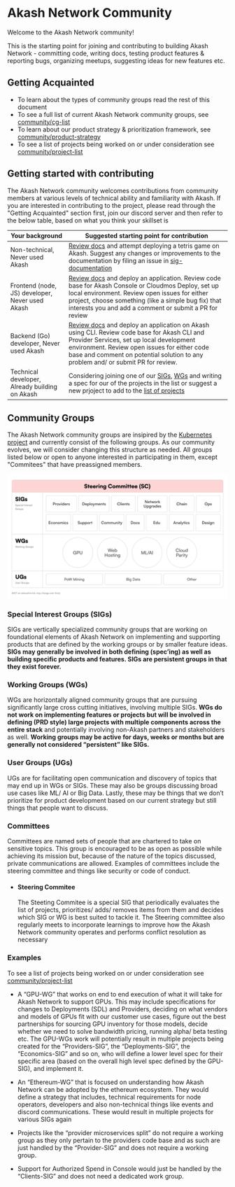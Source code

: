 # Akash Network Community

Welcome to the Akash Network community!

This is the starting point for joining and contributing to building Akash Network - committing code, writing docs, testing product features & reporting bugs, organizing meetups, suggesting ideas for new features etc.

## Getting Acquainted

- To learn about the types of community groups read the rest of this document
- To see a full list of current Akash Network community groups, see [community/cg-list](cg-list.md)
- To learn about our product strategy & prioritization framework, see [community/product-strategy](product-strategy.md)
- To see a list of projects being worked on or under consideration see [community/project-list](projects-list.md)

## Getting started with contributing

The Akash Network community welcomes contributions from community members at various levels of technical ability and familiarity with Akash. If you are interested in contributing to the project, please read through the "Getting Acquainted" section first, join our discord server and then refer to the below table, based on what you think your skillset is

| Your background | Suggested starting point for contribution |
| --- | --- |
| Non-technical, Never used Akash | [Review docs](https://docs.akash.network/) and attempt deploying a tetris game on Akash. Suggest any changes or improvements to the documentation by filing an issue in [sig-documentation](sig-documentation)|
| Frontend (node, JS) developer, Never used Akash | [Review docs](https://docs.akash.network/) and deploy an application. Review code base for Akash Console or Cloudmos Deploy, set up local environment. Review open issues for either project, choose something (like a simple bug fix) that interests you and add a comment or submit a PR for review |
| Backend (Go) developer, Never used Akash | [Review docs](https://docs.akash.network/) and deploy an application on Akash using CLI. Review code base for Akash CLI and Provider Services, set up local development environment. Review open issues for either code base and comment on potential solution to any problem and/ or submit PR for review. |
| Technical developer, Already building on Akash | Considering joining one of our [SIGs](cg-list.md), [WGs](cg-list.md) and writing a spec for our of the projects in the list or suggest a new prjoject to add to the [list of projects](projects-list.md) |

## Community Groups

The Akash Network community groups are insipired by the [Kubernetes project](https://github.com/kubernetes/community) and currently consist of the following groups. As our community evolves, we will consider changing this structure as needed. All groups listed below or open to anyone interested in participating in them, except "Commitees" that have preassigned members.

![Community Groups Block Diagram](akash-community-groups-block-diagram.png)

### Special Interest Groups (SIGs)

SIGs are vertically specialized community groups that are working on foundational elements of Akash Network on implementing and supporting products that are defined by the working groups or by smaller feature ideas. **SIGs may generally be involved in both defining (spec’ing) as well as building specific products and features. SIGs are persistent groups in that they exist forever.**

### Working Groups (WGs)

WGs are horizontally aligned community groups that are pursuing significantly large cross cutting initiatives, involving multiple SIGs. **WGs do not work on implementing features or projects but will be involved in defining (PRD style) large projects with multiple components across the entire stack** and potentially involving non-Akash partners and stakeholders as well. **Working groups may be active for days, weeks or months but are generally not considered “persistent” like SIGs.**

### User Groups (UGs)

UGs are for facilitating open communication and discovery of topics that may end up in WGs or SIGs. These may also be groups discussing broad use cases like ML/ AI or Big Data. Lastly, these may be things that we don’t prioritize for product development based on our current strategy but still things that people want to discuss.

### Committees

Committees are named sets of people that are chartered to take on sensitive topics. This group is encouraged to be as open as possible while achieving its mission but, because of the nature of the topics discussed, private communications are allowed. Examples of committees include the steering committee and things like security or code of conduct.

- #### Steering Commitee
  
    The Steeting Commitee is a special SIG that periodically evaluates the list of projects, prioritizes/ adds/ removes items from them and decides which SIG or WG is best suited to tackle it. The Steering committee also regularly meets to incorporate learnings to improve how the Akash Network community operates and performs conflict resolution as necessary

### Examples

To see a list of projects being worked on or under consideration see [community/project-list](projects-list.md)

- A “GPU-WG” that works on end to end execution of what it will take for Akash Network to support GPUs. This may include specifications for changes to Deployments (SDL) and Providers, deciding on what vendors and models of GPUs fit with our customer use cases, figure out the best partnerships for sourcing GPU inventory for those models, decide whether we need to solve bandwidth pricing, running alpha/ beta testing etc.  The GPU-WGs work will potentially result in multiple projects being created for the “Providers-SIG”, the “Deployments-SIG”, the “Economics-SIG” and so on, who will define a lower level spec for their specific area (based on the overall high level spec defined by the GPU-SIG), and implement it.
  
- An “Ethereum-WG” that is focused on understanding how Akash Network can be adopted by the ethereum ecosystem. They would define a strategy that includes, technical requirements for node operators, developers and also non-technical things like events and discord communications. These would result in multiple projects for various SIGs again

- Projects like the “provider microservices split” do not require a working group as they only pertain to the providers code base and as such are just handled by the “Provider-SIG” and does not require a working group.

- Support for Authorized Spend in Console would just be handled by the “Clients-SIG” and does not need a dedicated work group.
